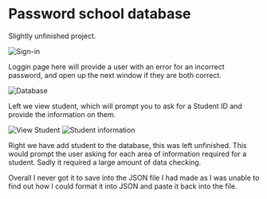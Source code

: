 # Password school database

Slightly unfinished project.

![Sign-in](https://puu.sh/BuPaU/6b77520a33.png)

Loggin page here will provide a user with an error for an incorrect password, and open up the next window if they are both correct.

![Database](https://puu.sh/BuPcR/7ed9c8b824.png)

Left we view student, which will prompt you to ask for a Student ID and provide the information on them.

![View Student](https://puu.sh/BuPeD/9788ecfe10.png)
![Student information](https://puu.sh/BuPeX/0f9911bcec.png)

Right we have add student to the database, this was left unfinished. This would prompt the user asking for each area of information required for a student. Sadly it required a large amount of data checking.

Overall I never got it to save into the JSON file I had made as I was unable to find out how I could format it into JSON and paste it back into the file. 
